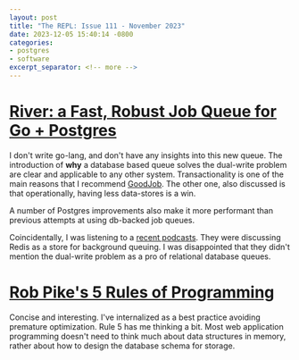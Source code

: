 ```yaml
---
layout: post
title: "The REPL: Issue 111 - November 2023"
date: 2023-12-05 15:40:14 -0800
categories:
- postgres
- software
excerpt_separator: <!-- more -->
---
```



# [River: a Fast, Robust Job Queue for Go + Postgres](https://brandur.org/river)

I don't write go-lang, and don't have any insights into this new queue. The introduction of **why** a database based queue solves the dual-write problem are clear and applicable to any other system. Transactionality is one of the main reasons that I recommend [GoodJob](https://github.com/bensheldon/good_job). The other one, also discussed is that operationally, having less data-stores is a win.

A number of Postgres improvements also make it more performant than previous attempts at using db-backed job queues.

Coincidentally, I was listening to a [recent podcasts](https://yagni.fm/episodes/redis-w-nate-berkopec). They were discussing Redis as a store for background queuing. I was disappointed that they didn't mention the dual-write problem as a pro of relational database queues.

# [Rob Pike's 5 Rules of Programming](https://users.ece.utexas.edu/~adnan/pike.html)

Concise and interesting. I've internalized as a best practice avoiding premature optimization. Rule 5 has me thinking a bit. Most web application programming doesn't need to think much about data structures in memory, rather about how to design the database schema for storage.
